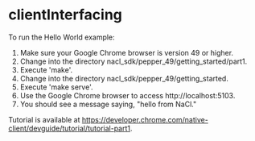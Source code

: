 # clientInterfacing

To run the Hello World example:  
1. Make sure your Google Chrome browser is version 49 or higher.  
2. Change into the directory nacl_sdk/pepper_49/getting_started/part1.  
3. Execute 'make'.  
4. Change into the directory nacl_sdk/pepper_49/getting_started.  
5. Execute 'make serve'.  
6. Use the Google Chrome browser to access http://localhost:5103.  
7. You should see a message saying, "hello from NaCl."  
  
Tutorial is available at https://developer.chrome.com/native-client/devguide/tutorial/tutorial-part1.  

